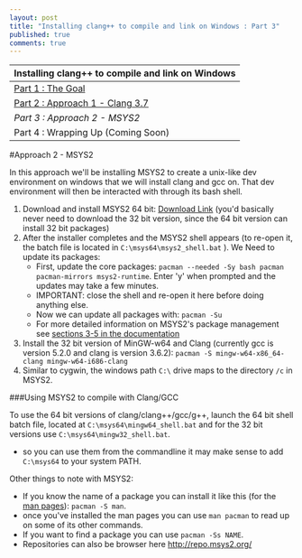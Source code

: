 ```yaml
---
layout: post
title: "Installing clang++ to compile and link on Windows : Part 3"
published: true
comments: true
---
```


<table>
  <thead>
    <tr>
      <th>Installing clang++ to compile and link on Windows</th>
    </tr>
  </thead>
  <tbody>
    <tr>
      <td><a href=http://blog.johannesmp.com/2015/09/01/installing-clang-on-windows-pt1/>Part 1 : The Goal</a></td>
    </tr>
    <tr>
      <td><a href=http://blog.johannesmp.com/2015/09/01/installing-clang-on-windows-pt2/>Part 2 : Approach 1 - Clang 3.7</a></td>
    </tr>
    <tr>
      <td><em/>Part 3 : Approach 2 - MSYS2</em></td>
    </tr>
    <tr>
      <td>Part 4 : Wrapping Up (Coming Soon)</td>
    </tr>
  </tbody>
</table>


#Approach 2 - MSYS2

In this approach we'll be installing MSYS2 to create a unix-like dev environment on windows that we will install clang and gcc on. That dev environment will then be interacted with through its bash shell.

1. Download and install MSYS2 64 bit: [Download Link](http://sourceforge.net/projects/msys2/files/Base/x86_64/msys2-x86_64-20150512.exe/download) (you'd basically never need to download the 32 bit version, since the 64 bit version can install 32 bit packages)
2. After the installer completes and the MSYS2 shell appears (to re-open it, the batch file is located in  `C:\msys64\msys2_shell.bat` ). We Need to update its packages:
    - First, update the core packages: `pacman --needed -Sy bash pacman pacman-mirrors msys2-runtime`. Enter 'y' when prompted and the updates may take a few minutes.
    - IMPORTANT: close the shell and re-open it here before doing anything else.
    - Now we can update all packages with: `pacman -Su`
    - For more detailed information on MSYS2's package management see [sections 3-5 in the documentation](http://sourceforge.net/p/msys2/wiki/MSYS2%20installation/)
3. Install the 32 bit version of MinGW-w64 and Clang (currently gcc is version 5.2.0 and clang is version 3.6.2): `pacman -S mingw-w64-x86_64-clang mingw-w64-i686-clang`
4. Similar to cygwin, the windows path `C:\` drive maps to the directory `/c` in MSYS2.

###Using MSYS2 to compile with Clang/GCC

To use the 64 bit versions of clang/clang++/gcc/g++, launch the 64 bit shell batch file, located at  `C:\msys64\mingw64_shell.bat` and for the 32 bit versions use `C:\msys64\mingw32_shell.bat`. 

- so you can use them from the commandline it may make sense to add `C:\msys64` to your system PATH.



Other things to note with MSYS2:
- If you know the name of a package you can install it like this (for the [man pages](https://www.kernel.org/doc/man-pages/)):  `pacman -S man`.
- once you've installed the man pages you can use `man pacman` to read up on some of its other commands.
- If you want to find a package you can use `pacman -Ss NAME`.
- Repositories can also be browser here http://repo.msys2.org/


